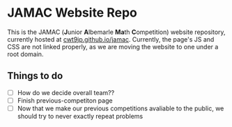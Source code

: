 # JAMAC Website Repo

This is the JAMAC (**J**unior **A**lbemarle **Ma**th **C**ompetition) website repository, currently hosted at [cwt9jp.github.io/jamac](https://cwt9jp.github.io/jamac/).
Currently, the page's JS and CSS are not linked properly, as we are moving the website to one under a root domain.

## Things to do

- [ ] How do we decide overall team??
- [ ] Finish previous-competiton page
- [ ] Now that we make our previous competitions avaliable to the public, we should try to never exactly repeat problems
